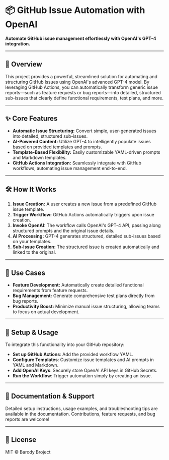 # 📦 GitHub Issue Automation with OpenAI

**Automate GitHub issue management effortlessly with OpenAI's GPT-4 integration.**

---

## 🚀 Overview

This project provides a powerful, streamlined solution for automating and structuring GitHub Issues using OpenAI's advanced GPT-4 model. By leveraging GitHub Actions, you can automatically transform generic issue reports—such as feature requests or bug reports—into detailed, structured sub-issues that clearly define functional requirements, test plans, and more.

---

## ✨ Core Features

- **Automatic Issue Structuring:** Convert simple, user-generated issues into detailed, structured sub-issues.
- **AI-Powered Content:** Utilize GPT-4 to intelligently populate issues based on provided templates and prompts.
- **Template-Based Flexibility:** Easily customizable YAML-driven prompts and Markdown templates.
- **GitHub Actions Integration:** Seamlessly integrate with GitHub workflows, automating issue management end-to-end.

---

## 🛠 How It Works

1. **Issue Creation:** A user creates a new issue from a predefined GitHub issue template.
2. **Trigger Workflow:** GitHub Actions automatically triggers upon issue creation.
3. **Invoke OpenAI:** The workflow calls OpenAI's GPT-4 API, passing along structured prompts and the original issue details.
4. **AI Processing:** GPT-4 generates structured, detailed sub-issues based on your templates.
5. **Sub-Issue Creation:** The structured issue is created automatically and linked to the original.

---

## 🔑 Use Cases

- **Feature Development:** Automatically create detailed functional requirements from feature requests.
- **Bug Management:** Generate comprehensive test plans directly from bug reports.
- **Productivity Boost:** Minimize manual issue structuring, allowing teams to focus on actual development.

---

## 🚧 Setup & Usage

To integrate this functionality into your GitHub repository:

- **Set up GitHub Actions**: Add the provided workflow YAML.
- **Configure Templates**: Customize issue templates and AI prompts in YAML and Markdown.
- **Add OpenAI Keys**: Securely store OpenAI API keys in GitHub Secrets.
- **Run the Workflow**: Trigger automation simply by creating an issue.

---

## 📖 Documentation & Support

Detailed setup instructions, usage examples, and troubleshooting tips are available in the documentation. Contributions, feature requests, and bug reports are welcome!

---

## 📜 License

MIT © Barody Broject

